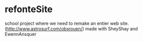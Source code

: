 # refonteSite
school project where we need to remake an entier web site. (http://www.astrosurf.com/obsrouen/)
made with SheyShay and EwennAnsquer
